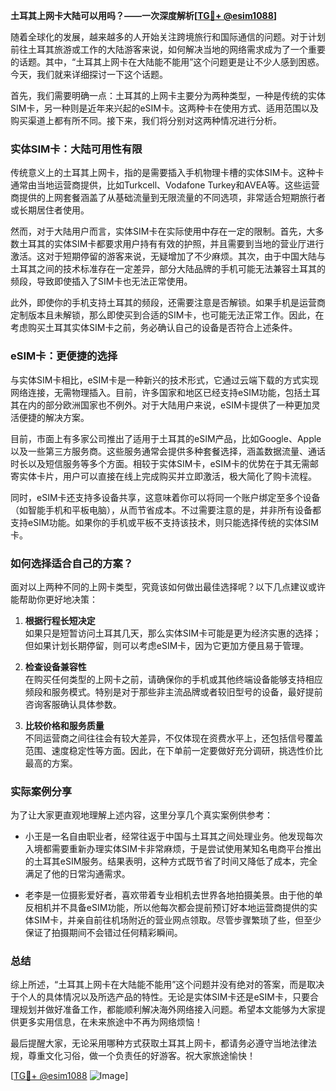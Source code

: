 **土耳其上网卡大陆可以用吗？——一次深度解析[[TG💪+ @esim1088](https://t.me/s/esim1088)]**

随着全球化的发展，越来越多的人开始关注跨境旅行和国际通信的问题。对于计划前往土耳其旅游或工作的大陆游客来说，如何解决当地的网络需求成为了一个重要的话题。其中，“土耳其上网卡在大陆能不能用”这个问题更是让不少人感到困惑。今天，我们就来详细探讨一下这个话题。

首先，我们需要明确一点：土耳其的上网卡主要分为两种类型，一种是传统的实体SIM卡，另一种则是近年来兴起的eSIM卡。这两种卡在使用方式、适用范围以及购买渠道上都有所不同。接下来，我们将分别对这两种情况进行分析。

### 实体SIM卡：大陆可用性有限

传统意义上的土耳其上网卡，指的是需要插入手机物理卡槽的实体SIM卡。这种卡通常由当地运营商提供，比如Turkcell、Vodafone Turkey和AVEA等。这些运营商提供的上网套餐涵盖了从基础流量到无限流量的不同选项，非常适合短期旅行者或长期居住者使用。

然而，对于大陆用户而言，实体SIM卡在实际使用中存在一定的限制。首先，大多数土耳其的实体SIM卡都要求用户持有有效的护照，并且需要到当地的营业厅进行激活。这对于短期停留的游客来说，无疑增加了不少麻烦。其次，由于中国大陆与土耳其之间的技术标准存在一定差异，部分大陆品牌的手机可能无法兼容土耳其的频段，导致即使插入了SIM卡也无法正常使用。

此外，即使你的手机支持土耳其的频段，还需要注意是否解锁。如果手机是运营商定制版本且未解锁，那么即使买到合适的SIM卡，也可能无法正常工作。因此，在考虑购买土耳其实体SIM卡之前，务必确认自己的设备是否符合上述条件。

### eSIM卡：更便捷的选择

与实体SIM卡相比，eSIM卡是一种新兴的技术形式，它通过云端下载的方式实现网络连接，无需物理插入。目前，许多国家和地区已经支持eSIM功能，包括土耳其在内的部分欧洲国家也不例外。对于大陆用户来说，eSIM卡提供了一种更加灵活便捷的解决方案。

目前，市面上有多家公司推出了适用于土耳其的eSIM产品，比如Google、Apple以及一些第三方服务商。这些服务通常会提供多种套餐选择，涵盖数据流量、通话时长以及短信服务等多个方面。相较于实体SIM卡，eSIM卡的优势在于其无需邮寄实体卡片，用户可以直接在线上完成购买并立即激活，极大简化了购卡流程。

同时，eSIM卡还支持多设备共享，这意味着你可以将同一个账户绑定至多个设备（如智能手机和平板电脑），从而节省成本。不过需要注意的是，并非所有设备都支持eSIM功能。如果你的手机或平板不支持该技术，则只能选择传统的实体SIM卡。

### 如何选择适合自己的方案？

面对以上两种不同的上网卡类型，究竟该如何做出最佳选择呢？以下几点建议或许能帮助你更好地决策：

1. **根据行程长短决定**  
   如果只是短暂访问土耳其几天，那么实体SIM卡可能是更为经济实惠的选择；但如果计划长期停留，则可以考虑eSIM卡，因为它更加方便且易于管理。

2. **检查设备兼容性**  
   在购买任何类型的上网卡之前，请确保你的手机或其他终端设备能够支持相应频段和服务模式。特别是对于那些非主流品牌或者较旧型号的设备，最好提前咨询客服确认具体参数。

3. **比较价格和服务质量**  
   不同运营商之间往往会有较大差异，不仅体现在资费水平上，还包括信号覆盖范围、速度稳定性等方面。因此，在下单前一定要做好充分调研，挑选性价比最高的方案。

### 实际案例分享

为了让大家更直观地理解上述内容，这里分享几个真实案例供参考：

- 小王是一名自由职业者，经常往返于中国与土耳其之间处理业务。他发现每次入境都需要重新办理实体SIM卡非常麻烦，于是尝试使用某知名电商平台推出的土耳其eSIM服务。结果表明，这种方式既节省了时间又降低了成本，完全满足了他的日常沟通需求。
  
- 老李是一位摄影爱好者，喜欢带着专业相机去世界各地拍摄美景。由于他的单反相机并不具备eSIM功能，所以他每次都会提前预订好本地运营商提供的实体SIM卡，并亲自前往机场附近的营业网点领取。尽管步骤繁琐了些，但至少保证了拍摄期间不会错过任何精彩瞬间。

### 总结

综上所述，“土耳其上网卡在大陆能不能用”这个问题并没有绝对的答案，而是取决于个人的具体情况以及所选产品的特性。无论是实体SIM卡还是eSIM卡，只要合理规划并做好准备工作，都能顺利解决海外网络接入问题。希望本文能够为大家提供更多实用信息，在未来旅途中不再为网络烦恼！

最后提醒大家，无论采用哪种方式获取土耳其上网卡，都请务必遵守当地法律法规，尊重文化习俗，做一个负责任的好游客。祝大家旅途愉快！

[[TG💪+ @esim1088](https://t.me/s/esim1088) ![Image](https://i.postimg.cc/4NQfJmqS/Snipaste-2025-05-13-00-14-12.png)]